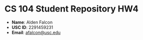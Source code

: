 # CS 104 Student Repository HW4

- **Name**: Alden Falcon
- **USC ID**: 2291459231
- **Email**: afalcon@usc.edu


